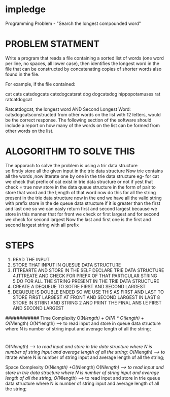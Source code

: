 # impledge
Programming Problem - "Search the longest compounded word"

# PROBLEM STATMENT

Write a program that reads a file containing a sorted list of words (one word per line, no spaces, all lower case), then identifies the longest word in the file that can be constructed by concatenating copies of shorter words also found in the file.

For example, if the file contained:

   cat
   cats
   catsdogcats
   catxdogcatsrat
   dog
   dogcatsdog
   hippopotamuses
   rat
   ratcatdogcat
   
   Ratcatdogcat, the longest word AND Second Longest  Word: catsdogcatsconstructed from other words on the list with 12 letters, would be the correct response.
   The following section of the software should include a report on how many of the words on the list can be formed from other words on the list.

# ALOGORITHM TO SOLVE THIS

The apporach to solve the problem is using a trir data structure  
so firstly store all the given input in the trie data structure 
Now trie contains all the words ,now itterate one by one in the trie data structure 
eg- for cat we check that prefix of cat exist in trie data structure or not if yest that check = true
now store in the data queue structure in the form of pair to store that word and the l;ength of that word
now do this for all the string present in the trie data structure 
now in the end we have all the valid string with prefix store  in the de queue data structure 
if it is greater than the first and last one so we can easly return first and second largest  because
we store in this manner that for front we check or first largest and for second we check for second largest 
Now the last and first one is the first and second largest string with all prefix 

# STEPS

1. READ THE INPUT
2. STORE THAT INPUT IN QUESUE DATA STRUCTURE
3. ITTREARTE AND STORE IN THE SELF DECLARE TRIE DATA STRUCTURE 
4.ITTREATE AND CHECK FOR PREFX OF THAT PARTICULAR STRING
5.DO FOR ALL THE STRING PRESENT IN THE TRIE DATA STRUCTURE
6. CREATE A DEQUEUE TO SOTRE FIRST AND SECOND LARGEST 
7. DEQUEUE IS DOUBLE ENDED SO WE USE THIS AS FIRST AND LAST TO STORE FIRST LARGEST AT FRONT AND SECOND LARGEST IN LAST
8 STORE IN STRIN1 AND STRING 2 AND PRINT THE FINAL ANS I.E FIRST AND SECOND LARGEST

############
Time Complexity
O(N*length) + O(N) * O(length) + O(N*length)
O(N*length) --> to read input and store in queue data structure where N is number of string input and average length of all the string;
#
O(N*length) --> to read input and store in  trie data structure where N is number of string input  and average length of all the string;
O(N*length) --> to ittrate  where N is number of string input  and average length of all the string;
 


 

Space Complexity
O(N*length) +O(N*length)
O(N*length) --> to read input and store in  trie data structure where N is number of string input  and average length of all the string;
O(N*length) --> to read input and store in  trie queue data structure where N is number of string input  and average length of all the string;
